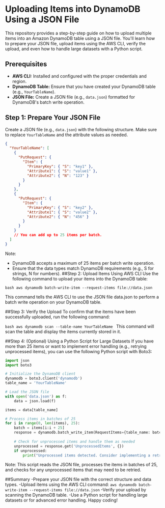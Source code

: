 # Uploading Items into DynamoDB Using a JSON File

This repository provides a step-by-step guide on how to upload multiple items into an Amazon DynamoDB table using a JSON file. You'll learn how to prepare your JSON file, upload items using the AWS CLI, verify the upload, and even how to handle large datasets with a Python script.

## Prerequisites

- **AWS CLI:** Installed and configured with the proper credentials and region.
- **DynamoDB Table:** Ensure that you have created your DynamoDB table (e.g., `YourTableName`).
- **JSON File:** Create a JSON file (e.g., `data.json`) formatted for DynamoDB's batch write operation.

## Step 1: Prepare Your JSON File

Create a JSON file (e.g., `data.json`) with the following structure. Make sure to replace `YourTableName` and the attribute values as needed.

```json
{
  "YourTableName": [
    {
      "PutRequest": {
        "Item": {
          "PrimaryKey": { "S": "key1" },
          "Attribute1": { "S": "value1" },
          "Attribute2": { "N": "123" }
        }
      }
    },
    {
      "PutRequest": {
        "Item": {
          "PrimaryKey": { "S": "key2" },
          "Attribute1": { "S": "value2" },
          "Attribute2": { "N": "456" }
        }
      }
    }
    // You can add up to 25 items per batch.
  ]
}
```
Note:

- DynamoDB accepts a maximum of 25 items per batch write operation.
- Ensure that the data types match DynamoDB requirements (e.g., S for strings, N for numbers).
##Step 2: Upload Items Using AWS CLI
Use the following command to upload your items into the DynamoDB table:


```bash aws dynamodb batch-write-item --request-items file://data.json ```

This command tells the AWS CLI to use the JSON file data.json to perform a batch write operation on your DynamoDB table.

##Step 3: Verify the Upload
To confirm that the items have been successfully uploaded, run the following command:

```bash aws dynamodb scan --table-name YourTableName ```
This command will scan the table and display the items currently stored in it.

##Step 4: (Optional) Using a Python Script for Large Datasets
If you have more than 25 items or want to implement error handling (e.g., retrying unprocessed items), you can use the following Python script with Boto3:

```python
import json
import boto3

# Initialize the DynamoDB client
dynamodb = boto3.client('dynamodb')
table_name = 'YourTableName'

# Load the JSON file
with open('data.json') as f:
    data = json.load(f)

items = data[table_name]

# Process items in batches of 25
for i in range(0, len(items), 25):
    batch = items[i:i + 25]
    response = dynamodb.batch_write_item(RequestItems={table_name: batch})
    
    # Check for unprocessed items and handle them as needed
    unprocessed = response.get('UnprocessedItems', {})
    if unprocessed:
        print("Unprocessed items detected. Consider implementing a retry mechanism.")
```
Note: This script reads the JSON file, processes the items in batches of 25, and checks for any unprocessed items that may need to be retried.

##Summary
-Prepare your JSON file with the correct structure and data types.
-Upload items using the AWS CLI command: `aws dynamodb batch-write-item --request-items file://data.json`
-Verify your upload by scanning the DynamoDB table.
-Use a Python script for handling large datasets or for advanced error handling.
Happy coding!









